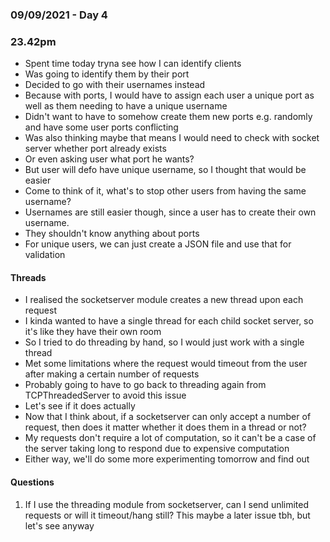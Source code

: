 ### 09/09/2021 - Day 4

### 23.42pm
- Spent time today tryna see how I can identify clients
- Was going to identify them by their port
- Decided to go with their usernames instead
- Because with ports, I would have to assign each user a unique port as well as them needing to have a unique username
- Didn't want to have to somehow create them new ports e.g. randomly and have some user ports conflicting
- Was also thinking maybe that means I would need to check with socket server whether port already exists
- Or even asking user what port he wants?
- But user will defo have unique username, so I thought that would be easier
- Come to think of it, what's to stop other users from having the same username?
- Usernames are still easier though, since a user has to create their own username.
- They shouldn't know anything about ports
- For unique users, we can just create a JSON file and use that for validation

#### Threads
- I realised the socketserver module creates a new thread upon each request
- I kinda wanted to have a single thread for each child socket server, so it's like they have their own room
- So I tried to do threading by hand, so I would just work with a single thread
- Met some limitations where the request would timeout from the user after making a certain number of requests
- Probably going to have to go back to threading again from TCPThreadedServer to avoid this issue
- Let's see if it does actually
- Now that I think about, if a socketserver can only accept a number of request, then does it matter whether it does them in a thread or not?
- My requests don't require a lot of computation, so it can't be a case of the server taking long to respond due to expensive computation
- Either way, we'll do some more experimenting tomorrow and find out

#### Questions
1. If I use the threading module from socketserver, can I send unlimited requests or will it timeout/hang still? This maybe a later issue tbh, but let's see anyway

